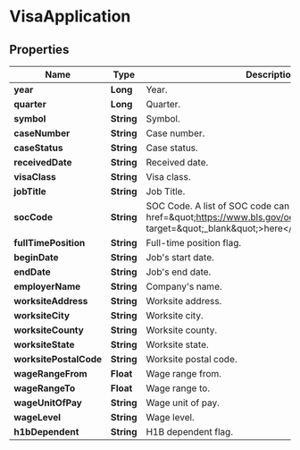 

# VisaApplication


## Properties

| Name | Type | Description | Notes |
|------------ | ------------- | ------------- | -------------|
|**year** | **Long** | Year. |  [optional] |
|**quarter** | **Long** | Quarter. |  [optional] |
|**symbol** | **String** | Symbol. |  [optional] |
|**caseNumber** | **String** | Case number. |  [optional] |
|**caseStatus** | **String** | Case status. |  [optional] |
|**receivedDate** | **String** | Received date. |  [optional] |
|**visaClass** | **String** | Visa class. |  [optional] |
|**jobTitle** | **String** | Job Title. |  [optional] |
|**socCode** | **String** | SOC Code. A list of SOC code can be found &lt;a href&#x3D;\&quot;https://www.bls.gov/oes/current/oes_stru.htm\&quot; target&#x3D;\&quot;_blank\&quot;&gt;here&lt;/a&gt;. |  [optional] |
|**fullTimePosition** | **String** | Full-time position flag. |  [optional] |
|**beginDate** | **String** | Job&#39;s start date. |  [optional] |
|**endDate** | **String** | Job&#39;s end date. |  [optional] |
|**employerName** | **String** | Company&#39;s name. |  [optional] |
|**worksiteAddress** | **String** | Worksite address. |  [optional] |
|**worksiteCity** | **String** | Worksite city. |  [optional] |
|**worksiteCounty** | **String** | Worksite county. |  [optional] |
|**worksiteState** | **String** | Worksite state. |  [optional] |
|**worksitePostalCode** | **String** | Worksite postal code. |  [optional] |
|**wageRangeFrom** | **Float** | Wage range from. |  [optional] |
|**wageRangeTo** | **Float** | Wage range to. |  [optional] |
|**wageUnitOfPay** | **String** | Wage unit of pay. |  [optional] |
|**wageLevel** | **String** | Wage level. |  [optional] |
|**h1bDependent** | **String** | H1B dependent flag. |  [optional] |



